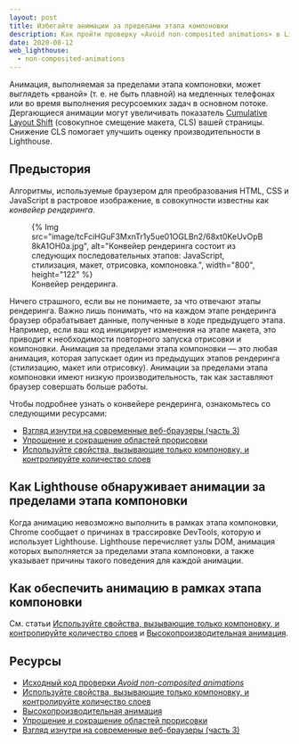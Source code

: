 ```yaml
---
layout: post
title: Избегайте анимации за пределами этапа компоновки
description: Как пройти проверку «Avoid non-composited animations» в Lighthouse.
date: 2020-08-12
web_lighthouse:
  - non-composited-animations
---
```


Анимация, выполняемая за пределами этапа компоновки, может выглядеть «рваной» (т. е. не быть плавной) на медленных телефонах или во время выполнения ресурсоемких задач в основном потоке. Дергающиеся анимации могут увеличивать показатель [Cumulative Layout Shift](/cls/) (совокупное смещение макета, CLS) вашей страницы. Снижение CLS помогает улучшить оценку производительности в Lighthouse.

## Предыстория

Алгоритмы, используемые браузером для преобразования HTML, CSS и JavaScript в растровое изображение, в совокупности известны как *конвейер рендеринга*.

<figure> {% Img src="image/tcFciHGuF3MxnTr1y5ue01OGLBn2/68xt0KeUvOpB8kA1OH0a.jpg", alt="Конвейер рендеринга состоит из следующих последовательных этапов: JavaScript, стилизация, макет, отрисовка, компоновка.", width="800", height="122" %} <figcaption>Конвейер рендеринга.</figcaption></figure>

Ничего страшного, если вы не понимаете, за что отвечают этапы рендеринга. Важно лишь понимать, что на каждом этапе рендеринга браузер обрабатывает данные, полученные в ходе предыдущего этапа. Например, если ваш код инициирует изменения на этапе макета, это приводит к необходимости повторного запуска отрисовки и компоновки. Анимация за пределами этапа компоновки — это любая анимация, которая запускает один из предыдущих этапов рендеринга (стилизацию, макет или отрисовку). Анимации за пределами этапа компоновки имеют низкую производительность, так как заставляют браузер совершать больше работы.

Чтобы подробнее узнать о конвейере рендеринга, ознакомьтесь со следующими ресурсами:

- [Взгляд изнутри на современные веб-браузеры (часть 3)](https://developers.google.com/web/updates/2018/09/inside-browser-part3)
- [Упрощение и сокращение областей прорисовки](https://developers.google.com/web/fundamentals/performance/rendering/simplify-paint-complexity-and-reduce-paint-areas)
- [Используйте свойства, вызывающие только компоновку, и контролируйте количество слоев](https://developers.google.com/web/fundamentals/performance/rendering/stick-to-compositor-only-properties-and-manage-layer-count)

## Как Lighthouse обнаруживает анимации за пределами этапа компоновки

Когда анимацию невозможно выполнить в рамках этапа компоновки, Chrome сообщает о причинах в трассировке DevTools, которую и использует Lighthouse. Lighthouse перечисляет узлы DOM, анимация которых выполняется за пределами этапа компоновки, а также указывает причины такого поведения для каждой анимации.

## Как обеспечить анимацию в рамках этапа компоновки

См. статьи [Используйте свойства, вызывающие только компоновку, и контролируйте количество слоев](https://developers.google.com/web/fundamentals/performance/rendering/stick-to-compositor-only-properties-and-manage-layer-count) и [Высокопроизводительная анимация](https://www.html5rocks.com/en/tutorials/speed/high-performance-animations/).

## Ресурсы

- [Исходный код проверки *Avoid non-composited animations*](https://github.com/GoogleChrome/lighthouse/blob/master/lighthouse-core/audits/non-composited-animations.js)
- [Используйте свойства, вызывающие только компоновку, и контролируйте количество слоев](https://developers.google.com/web/fundamentals/performance/rendering/stick-to-compositor-only-properties-and-manage-layer-count)
- [Высокопроизводительная анимация](https://www.html5rocks.com/en/tutorials/speed/high-performance-animations/)
- [Упрощение и сокращение областей прорисовки](https://developers.google.com/web/fundamentals/performance/rendering/simplify-paint-complexity-and-reduce-paint-areas)
- [Взгляд изнутри на современные веб-браузеры (часть 3)](https://developers.google.com/web/updates/2018/09/inside-browser-part3)
